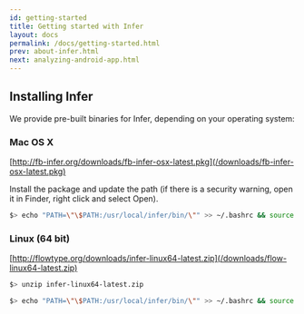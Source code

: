 ```yaml
---
id: getting-started
title: Getting started with Infer
layout: docs
permalink: /docs/getting-started.html
prev: about-infer.html
next: analyzing-android-app.html
---
```


## Installing Infer

We provide pre-built binaries for Infer, depending on your operating system:

### Mac OS X
[http://fb-infer.org/downloads/fb-infer-osx-latest.pkg](/downloads/fb-infer-osx-latest.pkg)

Install the package and update the path (if there is a security warning, open it in Finder, right click and select Open).

```bash
$> echo "PATH=\"\$PATH:/usr/local/infer/bin/\"" >> ~/.bashrc && source ~/.bashrc
```

### Linux (64 bit)

 [http://flowtype.org/downloads/infer-linux64-latest.zip](/downloads/flow-linux64-latest.zip)

 ```bash
 $> unzip infer-linux64-latest.zip
 ```

```bash
$> echo "PATH=\"\$PATH:/usr/local/infer/bin/\"" >> ~/.bashrc && source ~/.bashrc
```
